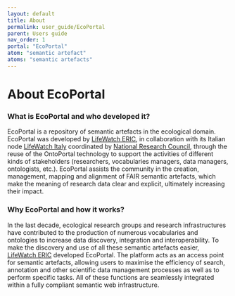 ```yaml
---
layout: default
title: About
permalink: user_guide/EcoPortal
parent: Users guide
nav_order: 1
portal: "EcoPortal"
atom: "semantic artefact"
atoms: "semantic artefacts"
---
```


# About EcoPortal

### What is EcoPortal and who developed it?
EcoPortal is a repository of semantic artefacts in the ecological domain. EcoPortal was developed by [LifeWatch ERIC](https://www.lifewatchitaly.eu/en/home-english/), in collaboration with its Italian node [LifeWatch Italy](https://www.lifewatchitaly.eu/) coordinated by [National Research Council](https://www.cnr.it/en), through the reuse of the OntoPortal technology to support the activities of different kinds of stakeholders (researchers, vocabularies managers, data managers, ontologists, etc.). EcoPortal assists the community in the creation, management, mapping and alignment of FAIR semantic artefacts, which make the meaning of research data clear and explicit, ultimately increasing their impact. 

### Why EcoPortal and how it works?
In the last decade, ecological research groups and research infrastructures have contributed to the production of numerous vocabularies and ontologies to increase data discovery, integration and interoperability. To make the discovery and use of all these semantic artefacts easier, [LifeWatch ERIC](https://www.lifewatch.eu/) developed EcoPortal. The platform acts as an access point for semantic artefacts, allowing users to maximise the efficiency of search, annotation and other scientific data management processes as well as to perform specific tasks. All of these functions are seamlessly integrated within a fully compliant semantic web infrastructure.
